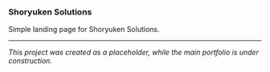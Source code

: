 ### Shoryuken Solutions

Simple landing page for Shoryuken Solutions.
  
---

_This project was created as a placeholder, while the main portfolio is under construction._
